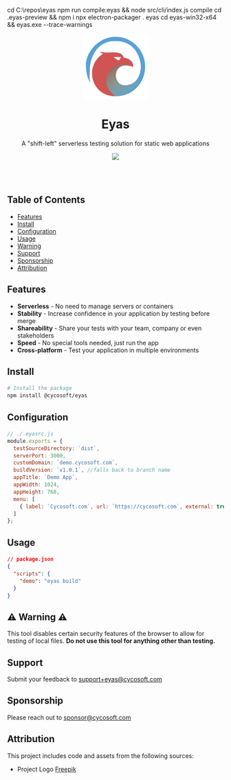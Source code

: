 cd C:\repos\eyas
npm run compile:eyas && node src/cli/index.js compile
cd .eyas-preview && npm i
npx electron-packager . eyas
cd eyas-win32-x64 && eyas.exe --trace-warnings

<p align="center">
	<a href="https://cycosoft.com/">
		<img src="./_design/eyas-logo.svg" alt="Eyas Logo" width="150px" height="150px">
	</a>
</p>

<div align="center">
  <h1>Eyas</h1>
</div>
<p align="center">A "shift-left" serverless testing solution for static web applications</p>

<p align="center">
<img src="https://img.shields.io/npm/v/@cycosoft/eyas?color=6988e6&label=version">
</p>

<br />
<br />

## Table of Contents

- [Features](#features)
- [Install](#install)
- [Configuration](#configuration)
- [Usage](#usage)
- [Warning](#warning)
- [Support](#support)
- [Sponsorship](#sponsorship)
- [Attribution](#attribution)

## Features
- **Serverless** - No need to manage servers or containers
- **Stability** - Increase confidence in your application by testing before merge
- **Shareability** - Share your tests with your team, company or even stakeholders
- **Speed** - No special tools needed, just run the app
- **Cross-platform** - Test your application in multiple environments

## Install
```bash
# Install the package
npm install @cycosoft/eyas
```

## Configuration

```js
// ./.eyasrc.js
module.exports = {
  testSourceDirectory: `dist`,
  serverPort: 3000,
  customDomain: `demo.cycosoft.com`,
  buildVersion: `v1.0.1`, //falls back to branch name
  appTitle: `Demo App`,
  appWidth: 1024,
  appHeight: 768,
  menu: [
    { label: `Cycosoft.com`, url: `https://cycosoft.com`, external: true },
  ]
};
```

## Usage

```json
// package.json
{
  "scripts": {
    "demo": "eyas build"
  }
}
```

## ⚠️ Warning ⚠️

This tool disables certain security features of the browser to allow for testing of local files. **Do not use this tool for anything other than testing.**

## Support

Submit your feedback to <support+eyas@cycosoft.com>

## Sponsorship

Please reach out to <sponsor@cycosoft.com>

## Attribution

This project includes code and assets from the following sources:

- Project Logo [Freepik](https://www.freepik.com/free-vector/eagle-logo-design-template_45007164.htm)